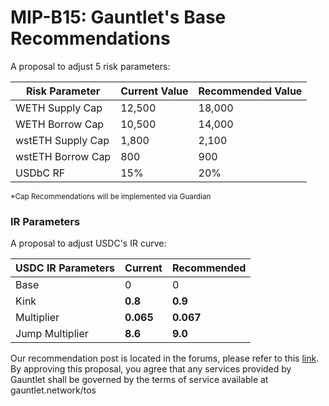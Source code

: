 # MIP-B15: Gauntlet's Base Recommendations

A proposal to adjust 5 risk parameters:

| Risk Parameter    | Current Value | Recommended Value |
| ----------------- | ------------- | ----------------- |
| WETH Supply Cap   | 12,500        | 18,000            |
| WETH Borrow Cap   | 10,500        | 14,000            |
| wstETH Supply Cap | 1,800         | 2,100             |
| wstETH Borrow Cap | 800           | 900               |
| USDbC RF          | 15%           | 20%               |

<sub> \*Cap Recommendations will be implemented via Guardian </sub>

### IR Parameters

A proposal to adjust USDC's IR curve:

| USDC IR Parameters | Current   | Recommended |
| ------------------ | --------- | ----------- |
| Base               | 0         | 0           |
| Kink               | **0.8**   | **0.9**     |
| Multiplier         | **0.065** | **0.067**   |
| Jump Multiplier    | **8.6**   | **9.0**     |

Our recommendation post is located in the forums, please refer to this
[link](https://forum.moonwell.fi/t/gauntlet-s-base-moonbeam-moonriver-recommendations-2024-03-26/841?u=gauntlet). By
approving this proposal, you agree that any services provided by Gauntlet shall be governed by the terms of service
available at gauntlet.network/tos
